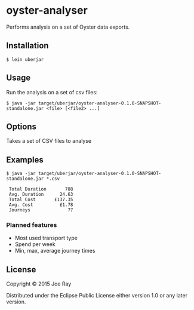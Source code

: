 # oyster-analyser

Performs analysis on a set of Oyster data exports.

## Installation

    $ lein uberjar

## Usage

Run the analysis on a set of csv files:

    $ java -jar target/uberjar/oyster-analyser-0.1.0-SNAPSHOT-standalone.jar <file> [<file2> ...]


## Options

Takes a set of CSV files to analyse

## Examples

    $ java -jar target/uberjar/oyster-analyser-0.1.0-SNAPSHOT-standalone.jar *.csv

     Total Duration       788
     Avg. Duration      24.63
     Total Cost       £137.35
     Avg. Cost          £1.78
     Journeys              77

### Planned features

* Most used transport type
* Spend per week
* Min, max, average journey times

## License

Copyright © 2015 Joe Ray

Distributed under the Eclipse Public License either version 1.0 or any later version.
